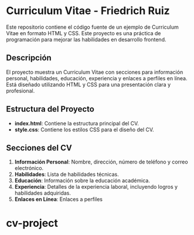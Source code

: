 # Curriculum Vitae - Friedrich Ruiz

Este repositorio contiene el código fuente de un ejemplo de Curriculum Vitae en formato HTML y CSS. Este proyecto es una práctica de programación para mejorar las habilidades en desarrollo frontend.

## Descripción

El proyecto muestra un Curriculum Vitae con secciones para información personal, habilidades, educación, experiencia y enlaces a perfiles en línea. Está diseñado utilizando HTML y CSS para una presentación clara y profesional.

## Estructura del Proyecto

- **index.html**: Contiene la estructura principal del CV.
- **style.css**: Contiene los estilos CSS para el diseño del CV.

## Secciones del CV

1. **Información Personal**: Nombre, dirección, número de teléfono y correo electrónico.
2. **Habilidades**: Lista de habilidades técnicas.
3. **Educación**: Información sobre la educación académica.
4. **Experiencia**: Detalles de la experiencia laboral, incluyendo logros y habilidades adquiridas.
5. **Enlaces en Línea**: Enlaces a perfiles

# cv-project
